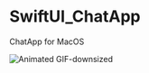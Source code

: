 # SwiftUI_ChatApp
ChatApp for MacOS

![Animated GIF-downsized](https://media.giphy.com/media/plNyktiVHLmHOn2bfz/giphy.gif)
